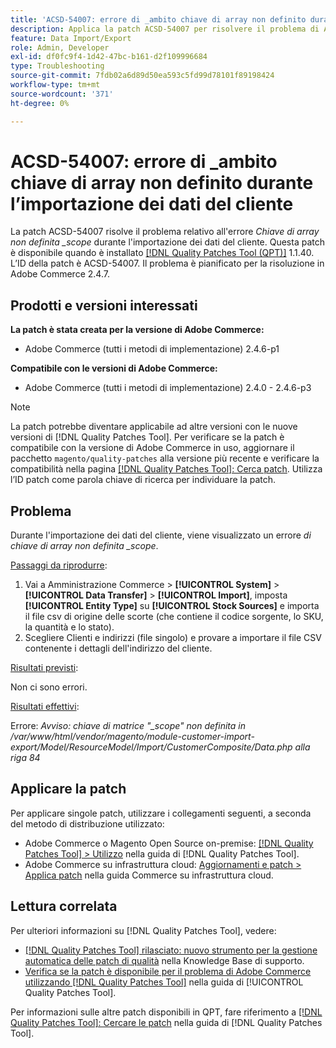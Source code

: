 ```yaml
---
title: 'ACSD-54007: errore di _ambito chiave di array non definito durante l’importazione dei dati del cliente'
description: Applica la patch ACSD-54007 per risolvere il problema di Adobe Commerce, se durante l’importazione dei dati dei clienti viene visualizzato un errore di _ambito chiave array non definita.
feature: Data Import/Export
role: Admin, Developer
exl-id: df0fc9f4-1d42-47bc-b161-d2f109996684
type: Troubleshooting
source-git-commit: 7fdb02a6d89d50ea593c5fd99d78101f89198424
workflow-type: tm+mt
source-wordcount: '371'
ht-degree: 0%

---
```


# ACSD-54007: errore di _ambito chiave di array non definito durante l’importazione dei dati del cliente

La patch ACSD-54007 risolve il problema relativo all&#39;errore *Chiave di array non definita _scope* durante l&#39;importazione dei dati del cliente. Questa patch è disponibile quando è installato [[!DNL Quality Patches Tool (QPT)]](https://experienceleague.adobe.com/it/docs/commerce-operations/tools/quality-patches-tool/quality-patches-tool-to-self-serve-quality-patches) 1.1.40. L’ID della patch è ACSD-54007. Il problema è pianificato per la risoluzione in Adobe Commerce 2.4.7.

## Prodotti e versioni interessati

**La patch è stata creata per la versione di Adobe Commerce:**

* Adobe Commerce (tutti i metodi di implementazione) 2.4.6-p1

**Compatibile con le versioni di Adobe Commerce:**

* Adobe Commerce (tutti i metodi di implementazione) 2.4.0 - 2.4.6-p3

>[!NOTE]
>
>La patch potrebbe diventare applicabile ad altre versioni con le nuove versioni di [!DNL Quality Patches Tool]. Per verificare se la patch è compatibile con la versione di Adobe Commerce in uso, aggiornare il pacchetto `magento/quality-patches` alla versione più recente e verificare la compatibilità nella pagina [[!DNL Quality Patches Tool]: Cerca patch](https://experienceleague.adobe.com/tools/commerce-quality-patches/index.html?lang=it). Utilizza l’ID patch come parola chiave di ricerca per individuare la patch.

## Problema

Durante l&#39;importazione dei dati del cliente, viene visualizzato un errore *di chiave di array non definita _scope*.

<u>Passaggi da riprodurre</u>:

1. Vai a Amministrazione Commerce > **[!UICONTROL System]** > **[!UICONTROL Data Transfer]** > **[!UICONTROL Import]**, imposta **[!UICONTROL Entity Type]** su **[!UICONTROL Stock Sources]** e importa il file csv di origine delle scorte (che contiene il codice sorgente, lo SKU, la quantità e lo stato).
1. Scegliere Clienti e indirizzi (file singolo) e provare a importare il file CSV contenente i dettagli dell&#39;indirizzo del cliente.

<u>Risultati previsti</u>:

Non ci sono errori.

<u>Risultati effettivi</u>:

Errore: *Avviso: chiave di matrice &quot;_scope&quot; non definita in /var/www/html/vendor/magento/module-customer-import-export/Model/ResourceModel/Import/CustomerComposite/Data.php alla riga 84*

## Applicare la patch

Per applicare singole patch, utilizzare i collegamenti seguenti, a seconda del metodo di distribuzione utilizzato:

* Adobe Commerce o Magento Open Source on-premise: [[!DNL Quality Patches Tool] > Utilizzo](/help/tools/quality-patches-tool/usage.md) nella guida di [!DNL Quality Patches Tool].
* Adobe Commerce su infrastruttura cloud: [Aggiornamenti e patch > Applica patch](https://experienceleague.adobe.com/docs/commerce-cloud-service/user-guide/develop/upgrade/apply-patches.html?lang=it) nella guida Commerce su infrastruttura cloud.

## Lettura correlata

Per ulteriori informazioni su [!DNL Quality Patches Tool], vedere:

* [[!DNL Quality Patches Tool] rilasciato: nuovo strumento per la gestione automatica delle patch di qualità](https://experienceleague.adobe.com/it/docs/commerce-operations/tools/quality-patches-tool/quality-patches-tool-to-self-serve-quality-patches) nella Knowledge Base di supporto.
* [Verifica se la patch è disponibile per il problema di Adobe Commerce utilizzando  [!DNL Quality Patches Tool]](/help/tools/quality-patches-tool/patches-available-in-qpt/check-patch-for-magento-issue-with-magento-quality-patches.md) nella guida di [!UICONTROL Quality Patches Tool].


Per informazioni sulle altre patch disponibili in QPT, fare riferimento a [[!DNL Quality Patches Tool]: Cercare le patch](https://experienceleague.adobe.com/tools/commerce-quality-patches/index.html?lang=it) nella guida di [!DNL Quality Patches Tool].
